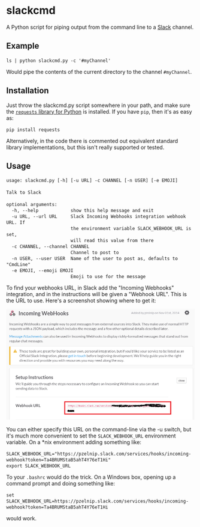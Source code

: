 # slackcmd

A Python script for piping output from the command line to a [Slack](http://slack.com) channel.

## Example

```
ls | python slackcmd.py -c '#myChannel' 
```

Would pipe the contents of the current directory to the channel ```#myChannel```.

## Installation

Just throw the slackcmd.py script somewhere in your path, and make sure the [```requests``` library for Python](http://docs.python-requests.org/en/latest/) is installed.  If you have ```pip```, then it's as easy as:

```
pip install requests
```

Alternatively, in the code there is commented out equivalent standard library implementations, but this isn't really supported or tested.

## Usage

```
usage: slackcmd.py [-h] [-u URL] -c CHANNEL [-n USER] [-e EMOJI]

Talk to Slack

optional arguments:
  -h, --help            show this help message and exit
  -u URL, --url URL     Slack Incoming Webhooks integration webhook URL. If
                        the environment variable SLACK_WEBHOOK_URL is set,
                        will read this value from there
  -c CHANNEL, --channel CHANNEL
                        Channel to post to
  -n USER, --user USER  Name of the user to post as, defaults to "CmdLine"
  -e EMOJI, --emoji EMOJI
                        Emoji to use for the message
```

To find your webhooks URL, in Slack add the "Incoming Webhooks" integration, and in 
the instructions will be given a "Webhook URL".  This is the URL to use.  Here's a
screenshot showing where to get it:

![screenshot](screenshot.png)

You can either specify this URL on the command-line via the -u switch, but it's much 
more convenient to set the ```SLACK_WEBHOOK_URL``` environment variable.  On a *nix
environment adding something like:

```
SLACK_WEBHOOK_URL="https://pzelnip.slack.com/services/hooks/incoming-webhook?token=Ta4BRUMStaB5ahT4Y76eT1Hi"
export SLACK_WEBHOOK_URL
```

To your ```.bashrc``` would do the trick.  On a Windows box, opening up a command prompt and doing something like:

```
set SLACK_WEBHOOK_URL=https://pzelnip.slack.com/services/hooks/incoming-webhook?token=Ta4BRUMStaB5ahT4Y76eT1Hi
```

would work.
